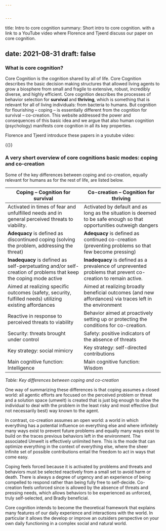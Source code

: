 ```yaml
---


---
```

title: Intro to core cognition
summary: Short intro to core cognition. with a link to a YouTube video where Florence and Tjeerd discuss our paper on core cognition.

date: 2021-08-31
draft: false
---






### What is core cognition?

Core Cognition is the cognition shared by all of life. Core Cognition describes the basic decision making structures that allowed living agents to grow a biosphere from small and fragile to extensive, robust, incredibly diverse, and highly efficient. Core cognition describes the processes of behavior selection for **survival** and **thriving**, which is something that is relevant for all of living individuals: from bacteria to humans. But cognition for flourishing – coping – is essentially different from the cognition for survival – co-creation. This website addressed the power and consequences of this basic idea and we argue that also human cognition (psychology) manifests core cognition in all its key properties.


Florence and Tjeerd introduce these papers in a youtube video:

{{<youtube hGhCwM697os>}}


### A very short overview of core cognitions basic modes: coping and co-creation

Some of the key differences between coping and co-creation, equally relevant for humans as for the rest of life, are listed below.

| Coping – Cognition for survival                              | Co-creation – Cognition for thriving                         |
| ------------------------------------------------------------ | ------------------------------------------------------------ |
| Activated in times of fear and unfulfilled needs and in general perceived threats to viability. | Activated by default and as long as the situation is deemed to be safe enough so that opportunities outweigh dangers |
| **Adequacy** is defined as discontinued coping (solving the problem, addressing the threat) | **Adequacy** is defined as continued co-creation  (preventing problems so that few become pressing) |
| **Inadequacy** is defined as self-perpetuating and/or self-creation of problems that keep the coping mode active | **Inadequacy** is defined as a prevalence of unprevented problems that prevent co-creation to remain active. |
| Aimed at realizing specific outcomes (safety, security, fulfilled needs) utilizing existing affordances | Aimed at realizing broadly beneficial outcomes (and new affordances) via traces left in the environment |
| Reactive in response to perceived threats to viability       | Behavior aimed at proactively setting up or protecting the conditions for co-creation. |
| Security: threats brought under control                      | Safety: positive indicators of the absence of threats        |
| Key strategy: social mimicry                                 | Key strategy: self-directed contributions                    |
| Main cognitive function: Intelligence                        | Main cognitive function: Wisdom                              |

*Table: Key differences between coping and co-creation*


One way of summarizing these differences is that coping assumes a closed world: all agentic efforts are focused on the perceived problem or threat and a solution space (umwelt) is created that is just big enough to allow the individual to deal with the problem in the least risky and most effective (but not necessarily best) way known to the agent.

In contrast, co-creation assumes an open world: a world in which everything has a potential influence on everything else and where infinitely many ways exist to prevent future problems and equally many ways exist to build on the traces previous behaviors left in the environment. The associated Umwelt is effectively unlimited here. This is the mode that can optimize everything in the context of everything else, where the sheer infinite set of possible contributions entail the freedom to act in ways that come easy.

Coping feels forced because it is activated  by problems and threats and behaviors must be selected reactively from a small set to avoid harm or death. There is always a degree of urgency and an experience of being compelled to respond rather than being fully free to self-decide. Co-creation feels unforced since is allowed by the absence of threats and pressing needs, which allows behaviors to be experienced as unforced, truly self-selected, and Bradly beneficial.

Core cognition intends to become the theoretical framework that explains many features of our daily experience and interactions with the world. In particular it allows the develop or improve an outsiders perspective on your own daily functioning in a complex social and natural world.
